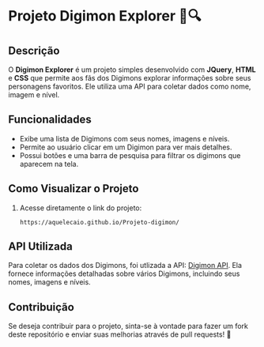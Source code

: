 # Projeto Digimon Explorer 🦊🔍

## Descrição
O **Digimon Explorer** é um projeto simples desenvolvido com **JQuery**, **HTML** e **CSS** que permite aos fãs dos Digimons explorar informações sobre seus personagens favoritos. Ele utiliza uma API para coletar dados como nome, imagem e nível.

## Funcionalidades
- Exibe uma lista de Digimons com seus nomes, imagens e níveis.
- Permite ao usuário clicar em um Digimon para ver mais detalhes.
- Possui botões e uma barra de pesquisa para filtrar os digimons que aparecem na tela.

## Como Visualizar o Projeto
1. Acesse diretamente o link do projeto:
   ```
   https://aquelecaio.github.io/Projeto-digimon/
   ```

## API Utilizada
Para coletar os dados dos Digimons, foi utlizada a API: [Digimon API](https://digimon-api.vercel.app/). Ela fornece informações detalhadas sobre vários Digimons, incluindo seus nomes, imagens e níveis.

## Contribuição
Se deseja contribuir para o projeto, sinta-se à vontade para fazer um fork deste repositório e enviar suas melhorias através de pull requests! 🚀
